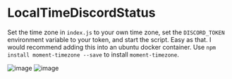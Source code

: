 # LocalTimeDiscordStatus

Set the time zone in `index.js` to your own time zone, set the `DISCORD_TOKEN` environment variable to your token, and start the script. Easy as that.
I would recommend adding this into an ubuntu docker container.
Use `npm install moment-timezone --save` to install `moment-timezone`.

![image](https://user-images.githubusercontent.com/24487638/197829120-d7c2f2fa-a874-4ab0-a24f-65c32c5fe97e.png)
![image](https://user-images.githubusercontent.com/24487638/197829086-a993a62c-e65a-4b7a-ade1-5126bcbf9548.png)

